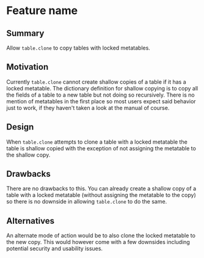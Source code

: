 # Feature name

## Summary

Allow `table.clone` to copy tables with locked metatables.

## Motivation

Currently `table.clone` cannot create shallow copies of a table if it has a locked metatable. The dictionary definition for shallow copying is to copy all the fields of a table to a new table but not doing so recursively. There is no mention of metatables in the first place so most users expect said behavior just to work, if they haven't taken a look at the manual of course.

## Design

When `table.clone` attempts to clone a table with a locked metatable the table is shallow copied with the exception of not assigning the metatable to the shallow copy.

## Drawbacks

There are no drawbacks to this. You can already create a shallow copy of a table with a locked metatable (without assigning the metatable to the copy) so there is no downside in allowing `table.clone` to do the same.

## Alternatives

An alternate mode of action would be to also clone the locked metatable to the new copy. This would however come with a few downsides including potential security and usability issues.
